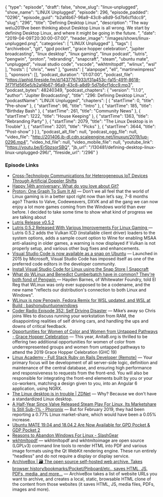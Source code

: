 {
  "type": "episode",
  "draft": false,
  "show_slug": "linux-unplugged",
  "show_name": "LINUX Unplugged",
  "episode": 296,
  "episode_padded": "0296",
  "episode_guid": "b2af4b67-96a9-43c8-a8d9-5d7b6cf1dcc9",
  "slug": "296",
  "title": "Defining Desktop Linux",
  "description": "The way we\u2019ve been thinking about Desktop Linux is all wrong. We start by defining Desktop Linux, and where it might be going in the future. ",
  "date": "2019-04-09T20:30:00-07:00",
  "header_image": "/images/shows/linux-unplugged.png",
  "categories": [
    "LINUX Unplugged"
  ],
  "tags": [
    "archivebox",
    "git",
    "gpd pocket",
    "grace hopper celebration",
    "jupiter broadcasting",
    "linux desktop",
    "linux gaming",
    "linux podcast",
    "lutris",
    "pengwin",
    "proton",
    "rebranding",
    "snapcraft",
    "steam",
    "ubuntu mate",
    "unplugged",
    "visual studio code",
    "vscode",
    "wkhtmltopdf",
    "wlinux",
    "wsl"
  ],
  "hosts": [
    "chris",
    "wes"
  ],
  "guests": [
    "alanpope",
    "ell",
    "martinwimpress"
  ],
  "sponsors": [],
  "podcast_duration": "01:07:00",
  "podcast_file": "https://aphid.fireside.fm/d/1437767933/f31a453c-fa15-491f-8618-3f71f1d565e5/b2af4b67-96a9-43c8-a8d9-5d7b6cf1dcc9.mp3",
  "podcast_bytes": 48240349,
  "podcast_chapters": {
    "version": "1.1.0",
    "author": "Jupiter Broadcasting",
    "title": "296: Defining Desktop Linux",
    "podcastName": "LINUX Unplugged",
    "chapters": [
      {
        "startTime": 0,
        "title": "Pre-show"
      },
      {
        "startTime": 96,
        "title": "Intro"
      },
      {
        "startTime": 185,
        "title": "Birthday Bash"
      },
      {
        "startTime": 261,
        "title": "Community News"
      },
      {
        "startTime": 1222,
        "title": "House Keeping"
      },
      {
        "startTime": 1363,
        "title": "Rebranding Party"
      },
      {
        "startTime": 2079,
        "title": "The Linux Desktop is in Trouble"
      },
      {
        "startTime": 3201,
        "title": "Picks"
      },
      {
        "startTime": 3644,
        "title": "Post-show"
      }
    ]
  },
  "podcast_alt_file": null,
  "podcast_ogg_file": null,
  "video_file": "http://201406.jb-dl.cdn.scaleengine.net/linuxun/2019/lup-0296.mp4",
  "video_hd_file": null,
  "video_mobile_file": null,
  "youtube_link": "https://youtu.be/Er5bzsorSBQ",
  "jb_url": "/130481/defining-desktop-linux-linux-unplugged-296/",
  "fireside_url": "/296"
}


### Episode Links

  * [Cross-Technology Communications for Heterogeneous IoT Devices Through Artificial Doppler Shifts](https://arxiv.org/abs/1811.10948 "Cross-Technology Communications for Heterogeneous IoT Devices Through Artificial Doppler Shifts")
  * [Happy 14th anniversary: What do you love about Git?](https://opensource.com/article/19/4/what-do-you-love-about-git "Happy 14th anniversary: What do you love about Git?")
  * [Proton: One Graph To Sum It All](https://boilingsteam.com/proton-one-graph-to-sum-it-all/ "Proton: One Graph To Sum It All") — Don’t we all feel that the world of Linux gaming is in a better spot right now than let’s say, 7-8 months ago? Thanks to Valve, Codeweavers, DXVK and all the gang we can now enjoy a lot more games coming from the Windows world than ever before. I decided to take some time to show what kind of progress we are talking about
  * [Lutris Release v0.5.2](https://github.com/lutris/lutris/releases/tag/v0.5.2 "Lutris Release v0.5.2")
  * [Lutris 0.5.2 Released With Various Improvements For Linux Gaming ](https://www.phoronix.com/scan.php?page=news_item&px=Lutris-0.5.2-Released "Lutris 0.5.2 Released With Various Improvements For Linux Gaming ") — Lutris 0.5.2 adds the Vulkan ICD (installable client driver) loaders to the system options, adds a sample count option to Wine for enabling MSAA anti-aliasing in older games, a warning is now displayed if Vulkan is not properly setup, and various other bug fixes and enhancements. 
  * [Visual Studio Code is now available as a snap on Ubuntu](https://blog.ubuntu.com/2017/05/19/visual-studio-code-is-now-available-as-a-snap-on-ubuntu "Visual Studio Code is now available as a snap on Ubuntu") — Launched in 2015 by Microsoft, Visual Studio Code has imposed itself as one of the preferred code editors in the developer community. 
  * [Install Visual Studio Code for Linux using the Snap Store | Snapcraft](https://snapcraft.io/vscode "Install Visual Studio Code for Linux using the Snap Store | Snapcraft")
  * [What do WLinux and Benedict Cumberbatch have in common? They're both fond of Pengwin ](https://www.theregister.co.uk/2019/03/15/wlinux_becomes_pengwin/ "What do WLinux and Benedict Cumberbatch have in common? They're both fond of Pengwin ") — Hayden Barnes, of Whitewater Foundry, told El Reg that WLinux was only ever supposed to be a codename, and the new name "reflects our distribution's connection to both Linux and Windows".
  * [WLinux is now Pengwin, Fedora Remix for WSL updated, and WSL at Build : bashonubuntuonwindows](https://www.reddit.com/r/bashonubuntuonwindows/comments/bb3iyk/wlinux_is_now_pengwin_fedora_remix_for_wsl/ "WLinux is now Pengwin, Fedora Remix for WSL updated, and WSL at Build : bashonubuntuonwindows")
  * [Coder Radio Episode 352: Self Driving Disaster](https://coder.show/352 "Coder Radio Episode 352: Self Driving Disaster") — Mike’s away so Chris joins Wes to discuss running your workstation from RAM, the disappointing realities of self driving cars, and handling the ups and downs of critical feedback. 
  * [Opportunities for Women of Color and Women from Untapped Pathways - Grace Hopper Celebration](https://ghc.anitab.org/2019-attend/opportunities-woc/ "Opportunities for Women of Color and Women from Untapped Pathways - Grace Hopper Celebration") — This year, AnitaB.org is thrilled to be offering two additional opportunities for women of color from underrepresented groups and women from untapped pathways to attend the 2019 Grace Hopper Celebration (GHC 19)
  * [Linux Academy - Full Stack Ruby on Rails Developer (Remote)](https://jobs.lever.co/linuxacademy/b1b75b6a-a54c-4854-809f-f36ed4f08f28 "Linux Academy - Full Stack Ruby on Rails Developer \(Remote\)") — Your primary focus will be development of all server-side logic, definition and maintenance of the central database, and ensuring high performance and responsiveness to requests from the front-end. You will also be responsible for integrating the front-end elements built by you or your co-workers, matching a design given to you, into an Angular 6 application, using NGRX. 
  * [The Linux desktop is in trouble | ZDNet](https://www.zdnet.com/article/the-linux-desktop-is-in-trouble/ "The Linux desktop is in trouble | ZDNet") — Why? Because we don't have a standardized Linux desktop. 
  * [A Half-Year Since Valve Released Steam Play For Linux, Its Marketshare Is Still Sub-1% - Phoronix](https://www.phoronix.com/scan.php?page=news_item&px=Steam-March-2019-Figures "A Half-Year Since Valve Released Steam Play For Linux, Its Marketshare Is Still Sub-1% - Phoronix") — But for February 2019, they had been reporting a 0.77% Linux market-share, which would have been a 0.05% increase.
  * [Ubuntu MATE 19.04 and 18.04.2 Are Now Available for GPD Pocket & GDP Pocket 2](https://news.softpedia.com/news/ubuntu-mate-19-04-and-18-04-2-are-now-available-for-gpd-pocket-and-gdp-pocket-2-525603.shtml "Ubuntu MATE 19.04 and 18.04.2 Are Now Available for GPD Pocket & GDP Pocket 2")
  * [Reasons to Abandon Windows For Linux - SlashGear](https://www.slashgear.com/reasons-to-abandon-windows-for-linux-06572307/ "Reasons to Abandon Windows For Linux - SlashGear")
  * [wkhtmltopdf](https://wkhtmltopdf.org/ "wkhtmltopdf") — wkhtmltopdf and wkhtmltoimage are open source (LGPLv3) command line tools to render HTML into PDF and various image formats using the Qt WebKit rendering engine. These run entirely "headless" and do not require a display or display service.
  * [ArchiveBox | 🗃 The open source self-hosted web archive. Takes browser history/bookmarks/Pocket/Pinboard/etc., saves HTML, JS, PDFs, media, and more…](https://archivebox.io/ "ArchiveBox | 🗃 The open source self-hosted web archive. Takes browser history/bookmarks/Pocket/Pinboard/etc., saves HTML, JS, PDFs, media, and more…") — ArchiveBox takes a list of website URLs you want to archive, and creates a local, static, browsable HTML clone of the content from those websites (it saves HTML, JS, media files, PDFs, images and more). 


